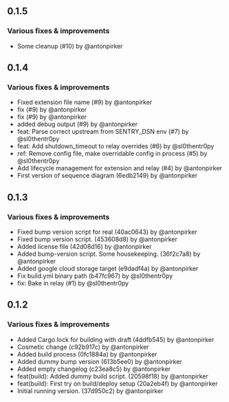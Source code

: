 ## 0.1.5

### Various fixes & improvements

- Some cleanup (#10) by @antonpirker

## 0.1.4

### Various fixes & improvements

- Fixed extension file name (#9) by @antonpirker
- fix (#9) by @antonpirker
- fix (#9) by @antonpirker
- added debug output (#9) by @antonpirker
- feat: Parse correct upstream from SENTRY_DSN env (#7) by @sl0thentr0py
- feat: Add shutdown_timeout to relay overrides (#6) by @sl0thentr0py
- ref: Remove config file, make overridable config in process (#5) by @sl0thentr0py
- Add lifecycle management for extension and relay (#4) by @antonpirker
- First version of sequence diagram (6edb2149) by @antonpirker

## 0.1.3

### Various fixes & improvements

- Fixed bump version script for real (40ac0643) by @antonpirker
- Fixed bump version script. (453608d8) by @antonpirker
- Added license file (42d08d16) by @antonpirker
- Added bump-version script. Some housekeeping. (36f2c7a8) by @antonpirker
- Added google cloud storage target (e9dadf4a) by @antonpirker
- Fix build.yml binary path (b47fc967) by @sl0thentr0py
- fix: Bake in relay (#1) by @sl0thentr0py

## 0.1.2

### Various fixes & improvements

- Added Cargo.lock for building with draft (4ddfb545) by @antonpirker
- Cosmetic change (c92b917c) by @antonpirker
- Added build process (0fc1884a) by @antonpirker
- Added dummy bump version (613b5ee0) by @antonpirker
- Added empty changelog (c23ea8c5) by @antonpirker
- feat(build): Added dummy build script. (20598f18) by @antonpirker
- feat(build): First try on build/deploy setup (20a2eb4f) by @antonpirker
- Initial running version. (37d950c2) by @antonpirker

